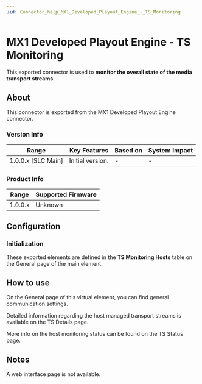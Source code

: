 ```yaml
---
uid: Connector_help_MX1_Developed_Playout_Engine_-_TS_Monitoring
---
```


# MX1 Developed Playout Engine - TS Monitoring

This exported connector is used to **monitor the overall state of the media transport streams**.

## About

This connector is exported from the MX1 Developed Playout Engine connector.

### Version Info

| Range                | Key Features     | Based on     | System Impact     |
|----------------------|------------------|--------------|-------------------|
| 1.0.0.x [SLC Main]   | Initial version. | -            | -                 |

### Product Info

| Range     | Supported Firmware     |
|-----------|------------------------|
| 1.0.0.x   | Unknown                |

## Configuration

### Initialization

These exported elements are defined in the **TS Monitoring Hosts** table on the General page of the main element.

## How to use

On the General page of this virtual element, you can find general communication settings.

Detailed information regarding the host managed transport streams is available on the TS Details page.

More info on the host monitoring status can be found on the TS Status page.

## Notes

A web interface page is not available.
